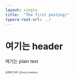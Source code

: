 ```yaml
---
layout: single
title:  "The first posting!"
typora-root-url: ../
---
```


# 여기는 header

여기는 plain text

<img src="/Users/hareup/Workspaces/madbeom-github-blog/madbeom.github.io/images/2023-04-21-first/IMG_1345.PNG" alt="IMG_1345" style="zoom:50%;" />



<img src="/Users/hareup/Workspaces/madbeom-github-blog/madbeom.github.io/images/2023-04-21-first/minji_newjeans.JPG" alt="minji_newjeans" style="zoom:50%;" />

